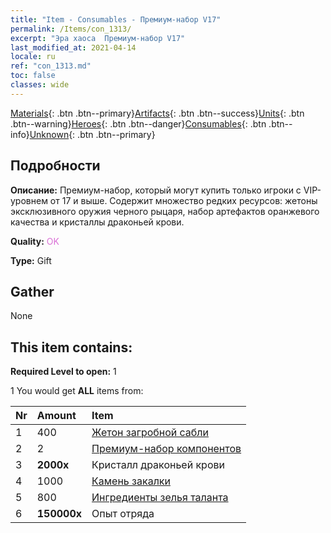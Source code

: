 ```yaml
---
title: "Item - Consumables - Премиум-набор V17"
permalink: /Items/con_1313/
excerpt: "Эра хаоса  Премиум-набор V17"
last_modified_at: 2021-04-14
locale: ru
ref: "con_1313.md"
toc: false
classes: wide
---
```

 [Materials](/ru/Items/){: .btn .btn--primary}[Artifacts](/ru/Items/Artifacts/){: .btn .btn--success}[Units](/ru/Items/Units/){: .btn .btn--warning}[Heroes](/ru/Items/Heroes/){: .btn .btn--danger}[Consumables](/ru/Items/Consumables/){: .btn .btn--info}[Unknown](/ru/Items/Unknown/){: .btn .btn--primary}

## Подробности
 **Описание:** Премиум-набор, который могут купить только игроки с VIP-уровнем от 17 и выше. Содержит множество редких ресурсов: жетоны эксклюзивного оружия черного рыцаря, набор артефактов оранжевого качества и кристаллы драконьей крови.

 **Quality:** <span style="color: #DA70D6">OK</span>

 **Type:** Gift

## Gather

  None

## This item contains:

 **Required Level to open:** 1

 1 You would get **ALL** items  from:

  | Nr | Amount |     Item    |
  |:---|:-------|:------------|
  | 1 | 400 | [Жетон загробной сабли](/ru/Items/con_979/) | 
  | 2 | 2 | [Премиум-набор компонентов](/ru/Items/con_1363/) | 
  | 3 |  **2000x** | Кристалл драконьей крови |  | 
  | 4 | 1000 | [Камень закалки](/ru/Items/con_814/) | 
  | 5 | 800 | [Ингредиенты зелья таланта](/ru/Items/con_1120/) | 
  | 6 |  **150000x** | Опыт отряда |  | 
